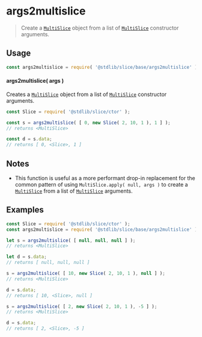 <!--

@license Apache-2.0

Copyright (c) 2023 The Stdlib Authors.

Licensed under the Apache License, Version 2.0 (the "License");
you may not use this file except in compliance with the License.
You may obtain a copy of the License at

   http://www.apache.org/licenses/LICENSE-2.0

Unless required by applicable law or agreed to in writing, software
distributed under the License is distributed on an "AS IS" BASIS,
WITHOUT WARRANTIES OR CONDITIONS OF ANY KIND, either express or implied.
See the License for the specific language governing permissions and
limitations under the License.

-->

# args2multislice

> Create a [`MultiSlice`][@stdlib/slice/multi] object from a list of [`MultiSlice`][@stdlib/slice/multi] constructor arguments.

<!-- Section to include introductory text. Make sure to keep an empty line after the intro `section` element and another before the `/section` close. -->

<section class="intro">

</section>

<!-- /.intro -->

<!-- Package usage documentation. -->

<section class="usage">

## Usage

```javascript
const args2multislice = require( '@stdlib/slice/base/args2multislice' );
```

<a name="main"></a>

#### args2multislice( args )

Creates a [`MultiSlice`][@stdlib/slice/multi] object from a list of [`MultiSlice`][@stdlib/slice/multi] constructor arguments.

```javascript
const Slice = require( '@stdlib/slice/ctor' );

const s = args2multislice( [ 0, new Slice( 2, 10, 1 ), 1 ] );
// returns <MultiSlice>

const d = s.data;
// returns [ 0, <Slice>, 1 ]
```

</section>

<!-- /.usage -->

<!-- Package usage notes. Make sure to keep an empty line after the `section` element and another before the `/section` close. -->

<section class="notes">

## Notes

-   This function is useful as a more performant drop-in replacement for the common pattern of using `MultiSlice.apply( null, args )` to create a [`MultiSlice`][@stdlib/slice/multi] from a list of [`MultiSlice`][@stdlib/slice/multi] arguments.

</section>

<!-- /.notes -->

<!-- Package usage examples. -->

<section class="examples">

## Examples

<!-- eslint no-undef: "error" -->

```javascript
const Slice = require( '@stdlib/slice/ctor' );
const args2multislice = require( '@stdlib/slice/base/args2multislice' );

let s = args2multislice( [ null, null, null ] );
// returns <MultiSlice>

let d = s.data;
// returns [ null, null, null ]

s = args2multislice( [ 10, new Slice( 2, 10, 1 ), null ] );
// returns <MultiSlice>

d = s.data;
// returns [ 10, <Slice>, null ]

s = args2multislice( [ 2, new Slice( 2, 10, 1 ), -5 ] );
// returns <MultiSlice>

d = s.data;
// returns [ 2, <Slice>, -5 ]
```

</section>

<!-- /.examples -->

<!-- Section to include cited references. If references are included, add a horizontal rule *before* the section. Make sure to keep an empty line after the `section` element and another before the `/section` close. -->

<section class="references">

</section>

<!-- /.references -->

<!-- Section for related `stdlib` packages. Do not manually edit this section, as it is automatically populated. -->

<section class="related">

</section>

<!-- /.related -->

<!-- Section for all links. Make sure to keep an empty line after the `section` element and another before the `/section` close. -->

<section class="links">

[@stdlib/slice/multi]: https://github.com/stdlib-js/stdlib/tree/develop/lib/node_modules/%40stdlib/slice/multi

</section>

<!-- /.links -->

